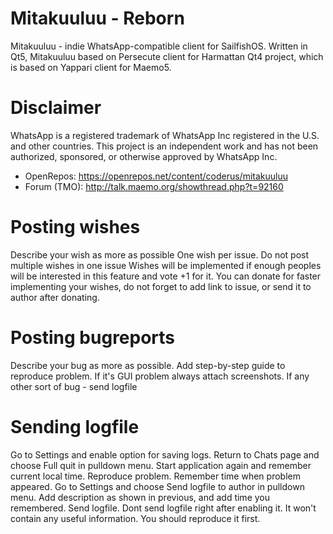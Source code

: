 Mitakuuluu - Reborn
==========

Mitakuuluu - indie WhatsApp-compatible client for SailfishOS. Written in Qt5, Mitakuuluu based on Persecute client for Harmattan Qt4 project, which is based on Yappari client for Maemo5.

Disclaimer
==========

WhatsApp is a registered trademark of WhatsApp Inc registered in the U.S. and other countries. This project is an independent work and has not been authorized, sponsored, or otherwise approved by WhatsApp Inc.

* OpenRepos: https://openrepos.net/content/coderus/mitakuuluu
* Forum (TMO): http://talk.maemo.org/showthread.php?t=92160

Posting wishes
==========

Describe your wish as more as possible
One wish per issue. Do not post multiple wishes in one issue
Wishes will be implemented if enough peoples will be interested in this feature and vote +1 for it.
You can donate for faster implementing your wishes, do not forget to add link to issue, or send it to author after donating.

Posting bugreports
==========

Describe your bug as more as possible.
Add step-by-step guide to reproduce problem.
If it's GUI problem always attach screenshots.
If any other sort of bug - send logfile

Sending logfile
==========

Go to Settings and enable option for saving logs.
Return to Chats page and choose Full quit in pulldown menu.
Start application again and remember current local time.
Reproduce problem.
Remember time when problem appeared.
Go to Settings and choose Send logfile to author in pulldown menu.
Add description as shown in previous, and add time you remembered.
Send logfile.
Dont send logfile right after enabling it. It won't contain any useful information. You should reproduce it first.